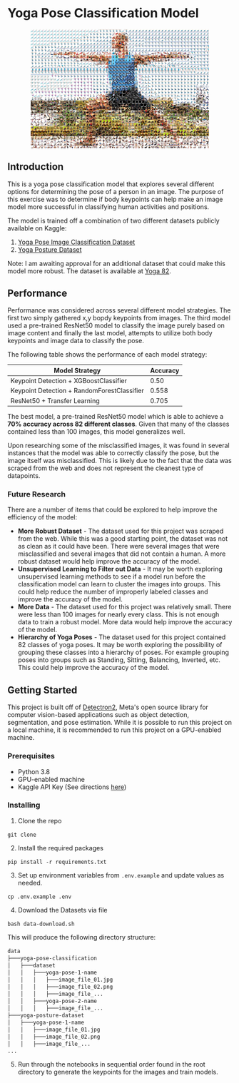 # Yoga Pose Classification Model

<img src="./report/images/yoga-mosaic.jpg" alt="Yoga Pose" width="400" style="display:block;margin:auto;"/>

## Introduction
This is a yoga pose classification model that explores several different options for determining the pose of a person in an image. The purpose of this exercise was to determine if body keypoints can help make an image model more successful in classifying human activities and positions.

The model is trained off a combination of two different datasets publicly available on Kaggle:

1. [Yoga Pose Image Classification Dataset](https://www.kaggle.com/shrutisaxena/yoga-pose-image-classification-dataset)
2. [Yoga Posture Dataset](https://www.kaggle.com/tr1gg3rtrash/yoga-posture-dataset)

Note: I am awaiting approval for an additional dataset that could make this model more robust. The dataset is available at [Yoga 82](https://sites.google.com/view/yoga-82/home).

## Performance
Performance was considered across several different model strategies. The first two simply gathered x,y bopdy keypoints from images. The third model used a pre-trained ResNet50 model to classify the image purely based on image content and finally the last model, attempts to utilize both body keypoints and image data to classify the pose.

The following table shows the performance of each model strategy:

| Model Strategy | Accuracy |
| --- | --- |
| Keypoint Detection + XGBoostClassifier | 0.50 |
| Keypoint Detection + RandomForestClassifier | 0.558 |
| ResNet50 + Transfer Learning | 0.705 |

The best model, a pre-trained ResNet50 model which  is able to achieve a **70% accuracy across 82 different classes**. Given that many of the classes contained less than 100 images, this model generalizes well.

Upon researching some of the misclassified images, it was found in several instances that the model was able to correctly classify the pose, but the image itself was misclassified. This is likely due to the fact that the data was scraped from the web and does not represent the cleanest type of datapoints.

### Future Research

There are a number of items that could be explored to help improve the efficiency of the model:
- **More Robust Dataset** - The dataset used for this project was scraped from the web. While this was a good starting point, the dataset was not as clean as it could have been. There were several images that were misclassified and several images that did not contain a human. A more robust dataset would help improve the accuracy of the model.
- **Unsupervised Learning to Filter out Data** - It may be worth exploring unsupervised learning methods to see if a model run before the classification model can learn to cluster the images into groups. This could help reduce the number of improperly labeled classes and improve the accuracy of the model.
- **More Data** - The dataset used for this project was relatively small. There were less than 100 images for nearly every class. This is not enough data to train a robust model. More data would help improve the accuracy of the model.
- **Hierarchy of Yoga Poses** - The dataset used for this project contained 82 classes of yoga poses. It may be worth exploring the possibility of grouping these classes into a hierarchy of poses. For example grouping poses into groups such as Standing, Sitting, Balancing, Inverted, etc. This could help improve the accuracy of the model.

## Getting Started

This project is built off of [Detectron2](https://github.com/facebookresearch/detectron2/), Meta's open source library for computer vision-based applications such as object detection, segmentation, and pose estimation. While it is possible to run this project on a local machine, it is recommended to run this project on a GPU-enabled machine.

### Prerequisites
* Python 3.8
* GPU-enabled machine
* Kaggle API Key (See directions [here](https://www.kaggle.com/discussions/general/74235))

### Installing
1. Clone the repo
```
git clone
```
2. Install the required packages
```
pip install -r requirements.txt
```
3. Set up environment variables from `.env.example` and update values as needed.
```
cp .env.example .env
```
4. Download the Datasets via file 
```
bash data-download.sh
```
This will produce the following directory structure:
```
data
├───yoga-pose-classification
│   ├───dataset
│   │   ├───yoga-pose-1-name
│   │   │   ├───image_file_01.jpg
│   │   │   ├───image_file_02.png
│   │   │   ├───image_file_...
│   │   ├───yoga-pose-2-name
│   │   │   ├───image_file_...
├───yoga-posture-dataset
│   ├───yoga-pose-1-name
│   │   ├───image_file_01.jpg
│   │   ├───image_file_02.png
│   │   ├───image_file_...
...
```
5. Run through the notebooks in sequential order found in the root directory to generate the keypoints for the images and train models.


